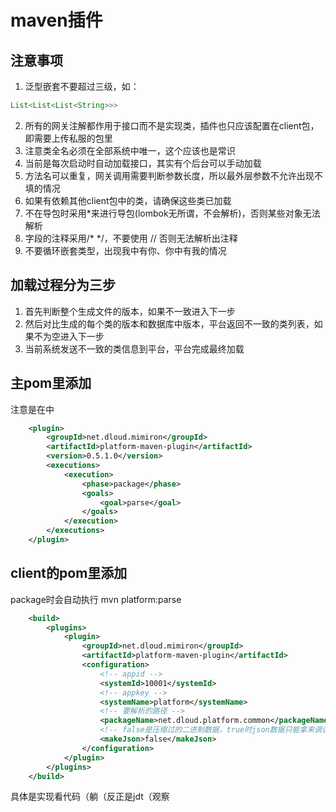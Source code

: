 # maven插件
## 注意事项
1. 泛型嵌套不要超过三级，如：

```java
List<List<List<String>>>
```

2. 所有的网关注解都作用于接口而不是实现类，插件也只应该配置在client包，即需要上传私服的包里
3. 注意类全名必须在全部系统中唯一，这个应该也是常识
4. 当前是每次启动时自动加载接口，其实有个后台可以手动加载
5. 方法名可以重复，网关调用需要判断参数长度，所以最外层参数不允许出现不填的情况
6. 如果有依赖其他client包中的类，请确保这些类已加载
7. 不在导包时采用*来进行导包(lombok无所谓，不会解析)，否则某些对象无法解析
8. 字段的注释采用/*  */，不要使用 // 否则无法解析出注释
9. 不要循环嵌套类型，出现我中有你、你中有我的情况

## 加载过程分为三步
1. 首先判断整个生成文件的版本，如果不一致进入下一步
2. 然后对比生成的每个类的版本和数据库中版本，平台返回不一致的类列表，如果不为空进入下一步
3. 当前系统发送不一致的类信息到平台，平台完成最终加载


## 主pom里添加
注意是在<pluginManagement></pluginManagement>中

```xml
    <plugin>
        <groupId>net.dloud.mimiron</groupId>
        <artifactId>platform-maven-plugin</artifactId>
        <version>0.5.1.0</version>
        <executions>
            <execution>
                <phase>package</phase>
                <goals>
                    <goal>parse</goal>
                </goals>
            </execution>
        </executions>
    </plugin>
```

## client的pom里添加
package时会自动执行 mvn platform:parse

```xml
    <build>
        <plugins>
            <plugin>
                <groupId>net.dloud.mimiron</groupId>
                <artifactId>platform-maven-plugin</artifactId>
                <configuration>
                    <!-- appid -->
                    <systemId>10001</systemId>
                    <!-- appkey -->
                    <systemName>platform</systemName>
                    <!-- 要解析的路径 -->
                    <packageName>net.dloud.platform.common</packageName>
                    <!-- false是压缩过的二进制数据，true时json数据只能拿来调试 -->
                    <makeJson>false</makeJson>
                </configuration>
            </plugin>
        </plugins>
    </build>
```

具体是实现看代码（躺（反正是jdt（观察
